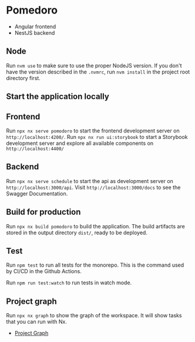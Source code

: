 # Pomedoro

- Angular frontend
- NestJS backend

## Node

Run `nvm use` to make sure to use the proper NodeJS version. 
If you don't have the version described in the `.nvmrc`, run `nvm install` in the project root directory first.

## Start the application locally

## Frontend

Run `npx nx serve pomodoro` to start the frontend development server on `http://localhost:4200/`.
Run `npx nx run ui:storybook` to start a Storybook development server and explore all available components on `http://localhost:4400/`

## Backend

Run `npx nx serve schedule` to start the api as development server on `http://localhost:3000/api`.
Visit `http://localhost:3000/docs` to see the Swagger Documentation.

## Build for production

Run `npx nx build pomodoro` to build the application. The build artifacts are stored in the output directory `dist/`, ready to be deployed.


## Test

Run `npm test` to run all tests for the monorepo. 
This is the command used by CI/CD in the Github Actions.

Run `npm run test:watch` to run tests in watch mode.

## Project graph

Run `npx nx graph` to show the graph of the workspace.
It will show tasks that you can run with Nx.

-   [Project Graph](https://nx.dev/core-features/explore-graph)
